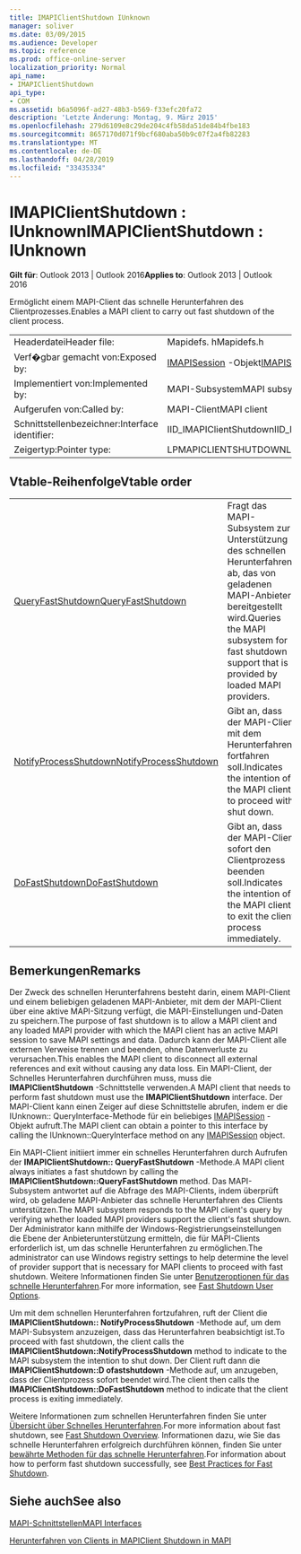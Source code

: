 ```yaml
---
title: IMAPIClientShutdown IUnknown
manager: soliver
ms.date: 03/09/2015
ms.audience: Developer
ms.topic: reference
ms.prod: office-online-server
localization_priority: Normal
api_name:
- IMAPIClientShutdown
api_type:
- COM
ms.assetid: b6a5096f-ad27-48b3-b569-f33efc20fa72
description: 'Letzte Änderung: Montag, 9. März 2015'
ms.openlocfilehash: 279d6109e8c29de204c4fb58da51de84b4fbe183
ms.sourcegitcommit: 8657170d071f9bcf680aba50b9c07f2a4fb82283
ms.translationtype: MT
ms.contentlocale: de-DE
ms.lasthandoff: 04/28/2019
ms.locfileid: "33435334"
---
```

# <a name="imapiclientshutdown--iunknown"></a><span data-ttu-id="8acd3-103">IMAPIClientShutdown : IUnknown</span><span class="sxs-lookup"><span data-stu-id="8acd3-103">IMAPIClientShutdown : IUnknown</span></span>

  
  
<span data-ttu-id="8acd3-104">**Gilt für**: Outlook 2013 | Outlook 2016</span><span class="sxs-lookup"><span data-stu-id="8acd3-104">**Applies to**: Outlook 2013 | Outlook 2016</span></span> 
  
<span data-ttu-id="8acd3-105">Ermöglicht einem MAPI-Client das schnelle Herunterfahren des Clientprozesses.</span><span class="sxs-lookup"><span data-stu-id="8acd3-105">Enables a MAPI client to carry out fast shutdown of the client process.</span></span> 
  
|||
|:-----|:-----|
|<span data-ttu-id="8acd3-106">Headerdatei</span><span class="sxs-lookup"><span data-stu-id="8acd3-106">Header file:</span></span>  <br/> |<span data-ttu-id="8acd3-107">Mapidefs. h</span><span class="sxs-lookup"><span data-stu-id="8acd3-107">Mapidefs.h</span></span>  <br/> |
|<span data-ttu-id="8acd3-108">Verf�gbar gemacht von:</span><span class="sxs-lookup"><span data-stu-id="8acd3-108">Exposed by:</span></span>  <br/> |<span data-ttu-id="8acd3-109">[IMAPISession](imapisessioniunknown.md) -Objekt</span><span class="sxs-lookup"><span data-stu-id="8acd3-109">[IMAPISession](imapisessioniunknown.md) object</span></span>  <br/> |
|<span data-ttu-id="8acd3-110">Implementiert von:</span><span class="sxs-lookup"><span data-stu-id="8acd3-110">Implemented by:</span></span>  <br/> |<span data-ttu-id="8acd3-111">MAPI-Subsystem</span><span class="sxs-lookup"><span data-stu-id="8acd3-111">MAPI subsystem</span></span>  <br/> |
|<span data-ttu-id="8acd3-112">Aufgerufen von:</span><span class="sxs-lookup"><span data-stu-id="8acd3-112">Called by:</span></span>  <br/> |<span data-ttu-id="8acd3-113">MAPI-Client</span><span class="sxs-lookup"><span data-stu-id="8acd3-113">MAPI client</span></span>  <br/> |
|<span data-ttu-id="8acd3-114">Schnittstellenbezeichner:</span><span class="sxs-lookup"><span data-stu-id="8acd3-114">Interface identifier:</span></span>  <br/> |<span data-ttu-id="8acd3-115">IID_IMAPIClientShutdown</span><span class="sxs-lookup"><span data-stu-id="8acd3-115">IID_IMAPIClientShutdown</span></span>  <br/> |
|<span data-ttu-id="8acd3-116">Zeigertyp:</span><span class="sxs-lookup"><span data-stu-id="8acd3-116">Pointer type:</span></span>  <br/> |<span data-ttu-id="8acd3-117">LPMAPICLIENTSHUTDOWN</span><span class="sxs-lookup"><span data-stu-id="8acd3-117">LPMAPICLIENTSHUTDOWN</span></span>  <br/> |
   
## <a name="vtable-order"></a><span data-ttu-id="8acd3-118">Vtable-Reihenfolge</span><span class="sxs-lookup"><span data-stu-id="8acd3-118">Vtable order</span></span>

|||
|:-----|:-----|
|[<span data-ttu-id="8acd3-119">QueryFastShutdown</span><span class="sxs-lookup"><span data-stu-id="8acd3-119">QueryFastShutdown</span></span>](imapiclientshutdown-queryfastshutdown.md) <br/> |<span data-ttu-id="8acd3-120">Fragt das MAPI-Subsystem zur Unterstützung des schnellen Herunterfahrens ab, das von geladenen MAPI-Anbietern bereitgestellt wird.</span><span class="sxs-lookup"><span data-stu-id="8acd3-120">Queries the MAPI subsystem for fast shutdown support that is provided by loaded MAPI providers.</span></span>  <br/> |
|[<span data-ttu-id="8acd3-121">NotifyProcessShutdown</span><span class="sxs-lookup"><span data-stu-id="8acd3-121">NotifyProcessShutdown</span></span>](imapiclientshutdown-notifyprocessshutdown.md) <br/> |<span data-ttu-id="8acd3-122">Gibt an, dass der MAPI-Client mit dem Herunterfahren fortfahren soll.</span><span class="sxs-lookup"><span data-stu-id="8acd3-122">Indicates the intention of the MAPI client to proceed with shut down.</span></span>  <br/> |
|[<span data-ttu-id="8acd3-123">DoFastShutdown</span><span class="sxs-lookup"><span data-stu-id="8acd3-123">DoFastShutdown</span></span>](imapiclientshutdown-dofastshutdown.md) <br/> |<span data-ttu-id="8acd3-124">Gibt an, dass der MAPI-Client sofort den Clientprozess beenden soll.</span><span class="sxs-lookup"><span data-stu-id="8acd3-124">Indicates the intention of the MAPI client to exit the client process immediately.</span></span>  <br/> |
   
## <a name="remarks"></a><span data-ttu-id="8acd3-125">Bemerkungen</span><span class="sxs-lookup"><span data-stu-id="8acd3-125">Remarks</span></span>

<span data-ttu-id="8acd3-126">Der Zweck des schnellen Herunterfahrens besteht darin, einem MAPI-Client und einem beliebigen geladenen MAPI-Anbieter, mit dem der MAPI-Client über eine aktive MAPI-Sitzung verfügt, die MAPI-Einstellungen und-Daten zu speichern.</span><span class="sxs-lookup"><span data-stu-id="8acd3-126">The purpose of fast shutdown is to allow a MAPI client and any loaded MAPI provider with which the MAPI client has an active MAPI session to save MAPI settings and data.</span></span> <span data-ttu-id="8acd3-127">Dadurch kann der MAPI-Client alle externen Verweise trennen und beenden, ohne Datenverluste zu verursachen.</span><span class="sxs-lookup"><span data-stu-id="8acd3-127">This enables the MAPI client to disconnect all external references and exit without causing any data loss.</span></span> <span data-ttu-id="8acd3-128">Ein MAPI-Client, der Schnelles Herunterfahren durchführen muss, muss die **IMAPIClientShutdown** -Schnittstelle verwenden.</span><span class="sxs-lookup"><span data-stu-id="8acd3-128">A MAPI client that needs to perform fast shutdown must use the **IMAPIClientShutdown** interface.</span></span> <span data-ttu-id="8acd3-129">Der MAPI-Client kann einen Zeiger auf diese Schnittstelle abrufen, indem er die IUnknown:: QueryInterface-Methode für ein beliebiges [IMAPISession](imapisessioniunknown.md) -Objekt aufruft.</span><span class="sxs-lookup"><span data-stu-id="8acd3-129">The MAPI client can obtain a pointer to this interface by calling the IUnknown::QueryInterface method on any [IMAPISession](imapisessioniunknown.md) object.</span></span> 
  
<span data-ttu-id="8acd3-130">Ein MAPI-Client initiiert immer ein schnelles Herunterfahren durch Aufrufen der **IMAPIClientShutdown:: QueryFastShutdown** -Methode.</span><span class="sxs-lookup"><span data-stu-id="8acd3-130">A MAPI client always initiates a fast shutdown by calling the **IMAPIClientShutdown::QueryFastShutdown** method.</span></span> <span data-ttu-id="8acd3-131">Das MAPI-Subsystem antwortet auf die Abfrage des MAPI-Clients, indem überprüft wird, ob geladene MAPI-Anbieter das schnelle Herunterfahren des Clients unterstützen.</span><span class="sxs-lookup"><span data-stu-id="8acd3-131">The MAPI subsystem responds to the MAPI client's query by verifying whether loaded MAPI providers support the client's fast shutdown.</span></span> <span data-ttu-id="8acd3-132">Der Administrator kann mithilfe der Windows-Registrierungseinstellungen die Ebene der Anbieterunterstützung ermitteln, die für MAPI-Clients erforderlich ist, um das schnelle Herunterfahren zu ermöglichen.</span><span class="sxs-lookup"><span data-stu-id="8acd3-132">The administrator can use Windows registry settings to help determine the level of provider support that is necessary for MAPI clients to proceed with fast shutdown.</span></span> <span data-ttu-id="8acd3-133">Weitere Informationen finden Sie unter [Benutzeroptionen für das schnelle Herunterfahren](fast-shutdown-user-options.md).</span><span class="sxs-lookup"><span data-stu-id="8acd3-133">For more information, see [Fast Shutdown User Options](fast-shutdown-user-options.md).</span></span>
  
<span data-ttu-id="8acd3-134">Um mit dem schnellen Herunterfahren fortzufahren, ruft der Client die **IMAPIClientShutdown:: NotifyProcessShutdown** -Methode auf, um dem MAPI-Subsystem anzuzeigen, dass das Herunterfahren beabsichtigt ist.</span><span class="sxs-lookup"><span data-stu-id="8acd3-134">To proceed with fast shutdown, the client calls the **IMAPIClientShutdown::NotifyProcessShutdown** method to indicate to the MAPI subsystem the intention to shut down.</span></span> <span data-ttu-id="8acd3-135">Der Client ruft dann die **IMAPIClientShutdown::D ofastshutdown** -Methode auf, um anzugeben, dass der Clientprozess sofort beendet wird.</span><span class="sxs-lookup"><span data-stu-id="8acd3-135">The client then calls the **IMAPIClientShutdown::DoFastShutdown** method to indicate that the client process is exiting immediately.</span></span> 
  
<span data-ttu-id="8acd3-136">Weitere Informationen zum schnellen Herunterfahren finden Sie unter [Übersicht über Schnelles Herunterfahren](fast-shutdown-overview.md).</span><span class="sxs-lookup"><span data-stu-id="8acd3-136">For more information about fast shutdown, see [Fast Shutdown Overview](fast-shutdown-overview.md).</span></span> <span data-ttu-id="8acd3-137">Informationen dazu, wie Sie das schnelle Herunterfahren erfolgreich durchführen können, finden Sie unter [bewährte Methoden für das schnelle Herunterfahren](best-practices-for-fast-shutdown.md).</span><span class="sxs-lookup"><span data-stu-id="8acd3-137">For information about how to perform fast shutdown successfully, see [Best Practices for Fast Shutdown](best-practices-for-fast-shutdown.md).</span></span>
  
## <a name="see-also"></a><span data-ttu-id="8acd3-138">Siehe auch</span><span class="sxs-lookup"><span data-stu-id="8acd3-138">See also</span></span>



[<span data-ttu-id="8acd3-139">MAPI-Schnittstellen</span><span class="sxs-lookup"><span data-stu-id="8acd3-139">MAPI Interfaces</span></span>](mapi-interfaces.md)
  
[<span data-ttu-id="8acd3-140">Herunterfahren von Clients in MAPI</span><span class="sxs-lookup"><span data-stu-id="8acd3-140">Client Shutdown in MAPI</span></span>](client-shutdown-in-mapi.md)

